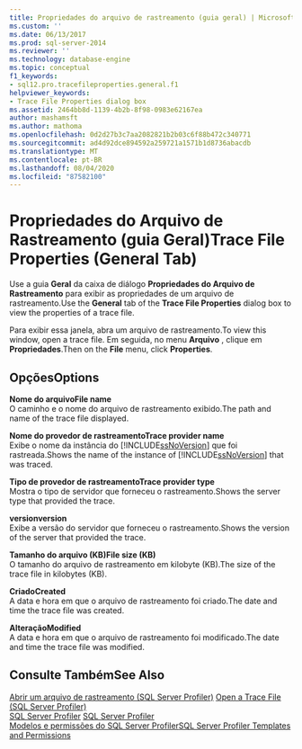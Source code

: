```yaml
---
title: Propriedades do arquivo de rastreamento (guia geral) | Microsoft Docs
ms.custom: ''
ms.date: 06/13/2017
ms.prod: sql-server-2014
ms.reviewer: ''
ms.technology: database-engine
ms.topic: conceptual
f1_keywords:
- sql12.pro.tracefileproperties.general.f1
helpviewer_keywords:
- Trace File Properties dialog box
ms.assetid: 2464bb8d-1139-4b2b-8f98-0983e62167ea
author: mashamsft
ms.author: mathoma
ms.openlocfilehash: 0d2d27b3c7aa2082821b2b03c6f88b472c340771
ms.sourcegitcommit: ad4d92dce894592a259721a1571b1d8736abacdb
ms.translationtype: MT
ms.contentlocale: pt-BR
ms.lasthandoff: 08/04/2020
ms.locfileid: "87582100"
---
```

# <a name="trace-file-properties-general-tab"></a><span data-ttu-id="6a3e6-102">Propriedades do Arquivo de Rastreamento (guia Geral)</span><span class="sxs-lookup"><span data-stu-id="6a3e6-102">Trace File Properties (General Tab)</span></span>
  <span data-ttu-id="6a3e6-103">Use a guia **Geral** da caixa de diálogo **Propriedades do Arquivo de Rastreamento** para exibir as propriedades de um arquivo de rastreamento.</span><span class="sxs-lookup"><span data-stu-id="6a3e6-103">Use the **General** tab of the **Trace File Properties** dialog box to view the properties of a trace file.</span></span>  
  
 <span data-ttu-id="6a3e6-104">Para exibir essa janela, abra um arquivo de rastreamento.</span><span class="sxs-lookup"><span data-stu-id="6a3e6-104">To view this window, open a trace file.</span></span> <span data-ttu-id="6a3e6-105">Em seguida, no menu **Arquivo** , clique em **Propriedades**.</span><span class="sxs-lookup"><span data-stu-id="6a3e6-105">Then on the **File** menu, click **Properties**.</span></span>  
  
## <a name="options"></a><span data-ttu-id="6a3e6-106">Opções</span><span class="sxs-lookup"><span data-stu-id="6a3e6-106">Options</span></span>  
 <span data-ttu-id="6a3e6-107">**Nome do arquivo**</span><span class="sxs-lookup"><span data-stu-id="6a3e6-107">**File name**</span></span>  
 <span data-ttu-id="6a3e6-108">O caminho e o nome do arquivo de rastreamento exibido.</span><span class="sxs-lookup"><span data-stu-id="6a3e6-108">The path and name of the trace file displayed.</span></span>  
  
 <span data-ttu-id="6a3e6-109">**Nome do provedor de rastreamento**</span><span class="sxs-lookup"><span data-stu-id="6a3e6-109">**Trace provider name**</span></span>  
 <span data-ttu-id="6a3e6-110">Exibe o nome da instância do [!INCLUDE[ssNoVersion](../includes/ssnoversion-md.md)] que foi rastreada.</span><span class="sxs-lookup"><span data-stu-id="6a3e6-110">Shows the name of the instance of [!INCLUDE[ssNoVersion](../includes/ssnoversion-md.md)] that was traced.</span></span>  
  
 <span data-ttu-id="6a3e6-111">**Tipo de provedor de rastreamento**</span><span class="sxs-lookup"><span data-stu-id="6a3e6-111">**Trace provider type**</span></span>  
 <span data-ttu-id="6a3e6-112">Mostra o tipo de servidor que forneceu o rastreamento.</span><span class="sxs-lookup"><span data-stu-id="6a3e6-112">Shows the server type that provided the trace.</span></span>  
  
 <span data-ttu-id="6a3e6-113">**version**</span><span class="sxs-lookup"><span data-stu-id="6a3e6-113">**version**</span></span>  
 <span data-ttu-id="6a3e6-114">Exibe a versão do servidor que forneceu o rastreamento.</span><span class="sxs-lookup"><span data-stu-id="6a3e6-114">Shows the version of the server that provided the trace.</span></span>  
  
 <span data-ttu-id="6a3e6-115">**Tamanho do arquivo (KB)**</span><span class="sxs-lookup"><span data-stu-id="6a3e6-115">**File size (KB)**</span></span>  
 <span data-ttu-id="6a3e6-116">O tamanho do arquivo de rastreamento em kilobyte (KB).</span><span class="sxs-lookup"><span data-stu-id="6a3e6-116">The size of the trace file in kilobytes (KB).</span></span>  
  
 <span data-ttu-id="6a3e6-117">**Criado**</span><span class="sxs-lookup"><span data-stu-id="6a3e6-117">**Created**</span></span>  
 <span data-ttu-id="6a3e6-118">A data e hora em que o arquivo de rastreamento foi criado.</span><span class="sxs-lookup"><span data-stu-id="6a3e6-118">The date and time the trace file was created.</span></span>  
  
 <span data-ttu-id="6a3e6-119">**Alteração**</span><span class="sxs-lookup"><span data-stu-id="6a3e6-119">**Modified**</span></span>  
 <span data-ttu-id="6a3e6-120">A data e hora em que o arquivo de rastreamento foi modificado.</span><span class="sxs-lookup"><span data-stu-id="6a3e6-120">The date and time the trace file was modified.</span></span>  
  
## <a name="see-also"></a><span data-ttu-id="6a3e6-121">Consulte Também</span><span class="sxs-lookup"><span data-stu-id="6a3e6-121">See Also</span></span>  
 <span data-ttu-id="6a3e6-122">[Abrir um arquivo de rastreamento &#40;SQL Server Profiler&#41;](../tools/sql-server-profiler/open-a-trace-file-sql-server-profiler.md) </span><span class="sxs-lookup"><span data-stu-id="6a3e6-122">[Open a Trace File &#40;SQL Server Profiler&#41;](../tools/sql-server-profiler/open-a-trace-file-sql-server-profiler.md) </span></span>  
 <span data-ttu-id="6a3e6-123">[SQL Server Profiler](../tools/sql-server-profiler/sql-server-profiler.md) </span><span class="sxs-lookup"><span data-stu-id="6a3e6-123">[SQL Server Profiler](../tools/sql-server-profiler/sql-server-profiler.md) </span></span>  
 [<span data-ttu-id="6a3e6-124">Modelos e permissões do SQL Server Profiler</span><span class="sxs-lookup"><span data-stu-id="6a3e6-124">SQL Server Profiler Templates and Permissions</span></span>](../tools/sql-server-profiler/sql-server-profiler-templates-and-permissions.md)  
  
  
